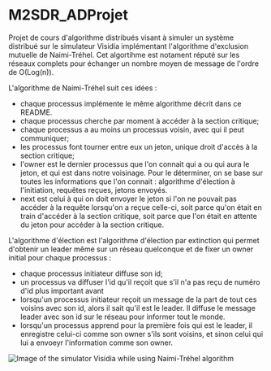 # M2SDR_ADProjet
Projet de cours d'algorithme distribués visant à simuler un système distribué sur le simulateur Visidia implémentant l'algorithme d'exclusion mutuelle de Naimi-Tréhel. 
Cet algortihme est notament réputé sur les réseaux complets pour échanger un nombre moyen de message de l'ordre de O(Log(n)). 

L'algorithme de Naimi-Tréhel suit ces idées :
- chaque processus implémente le même algorithme décrit dans ce README. 
- chaque processus cherche par moment à accéder à la section critique;
- chaque processus a au moins un processus voisin, avec qui il peut communiquer;
- les processus font tourner entre eux un jeton, unique droit d'accès à la section critique;
- l'owner est le dernier processus que l'on connait qui a ou qui aura le jeton, et qui est dans notre voisinage. Pour le déterminer, on se base sur toutes les informations que l'on connait : algorithme d'élection à l'initiation, requêtes reçues, jetons envoyés. 
- next est celui à qui on doit envoyer le jeton si l'on ne pouvait pas accéder à la requête lorsqu'on a reçue celle-ci, soit parce qu'on était en train d'accéder à la section critique, soit parce que l'on était en attente du jeton pour accéder à la section critique. 


L'algorithme d'élection est l'algorithme d'élection par extinction qui permet d'obtenir un leader même sur un réseau quelconque et de fixer un owner initial pour chaque processus : 
- chaque processus initiateur diffuse son id; 
- un processus va diffuser l'id qu'il reçoit que s'il n'a pas reçu de numéro d'id plus important avant
- lorsqu'un processus initiateur reçoit un message de la part de tout ces voisins avec son id, alors il sait qu'il est le leader. Il diffuse le message leader avec son id sur le réseau pour informer tout le monde. 
- lorsqu'un processus apprend pour la première fois qui est le leader, il enregistre celui-ci comme son owner s'ils sont voisins, et sinon celui qui lui a envoeyr l'information comme son owner. 


![Image of the simulator Visidia while using Naimi-Tréhel algorithm](https://github.com/JulienPerrin/M2SDR_ADProjet/blob/master/VisidiaNaimiTrehel.png)
